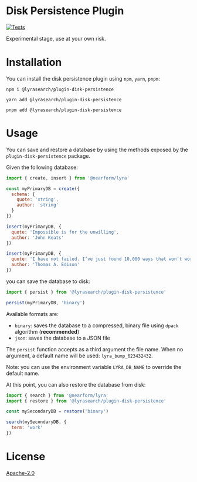 # Disk Persistence Plugin

[![Tests](https://github.com/LyraSearch/plugin-disk-persistence/actions/workflows/tests.yml/badge.svg)](https://github.com/LyraSearch/plugin-disk-persistence/actions/workflows/tests.yml)

Experimental stage, use at your own risk.

# Installation

You can install the disk persistence plugin using `npm`, `yarn`, `pnpm`:

```
npm i @lyrasearch/plugin-disk-persistence
```

```
yarn add @lyrasearch/plugin-disk-persistence
```

```
pnpm add @lyrasearch/plugin-disk-persistence
```

# Usage

You can save and restore a database by using the methods exposed by the `plugin-disk-persistence` package. <br />

Given the following database:

```js
import { create, insert } from '@nearform/lyra'

const myPrimaryDB = create({
  schema: {
    quote: 'string',
    author: 'string'
  }
})

insert(myPrimaryDB, {
  quote: 'Impossible is for the unwilling',
  author: 'John Keats'
})

insert(myPrimaryDB, {
  quote: 'I have not failed. I’ve just found 10,000 ways that won’t work.',
  author: 'Thomas A. Edison'
})
```

you can save the database to disk:

```js
import { persist } from '@lyrasearch/plugin-disk-persistence'

persist(myPrimaryDB, 'binary')
```

Available formats are:

- `binary`: saves the database to a compressed, binary file using `dpack` algorithm (**recommended**)
- `json`: saves the database to a JSON file

The `persist` function accepts as a third argument the file name.
When no argument, a default name will be used: `lyra_bump_623432432`.

Note: you can use the environment variable `LYRA_DB_NAME` to override the default name.

At this point, you can also restore the database from disk:

```js
import { search } from '@nearform/lyra'
import { restore } from '@lyrasearch/plugin-disk-persistence'

const mySecondaryDB = restore('binary')

search(mySecondaryDB, {
  term: 'work'
})
```

# License
[Apache-2.0](/LICENSE.md)
